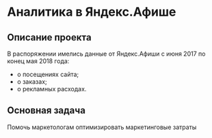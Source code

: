 # Аналитика в Яндекс.Афише

## Описание проекта

В распоряжении имелись данные от Яндекс.Афиши с июня 2017 по конец мая 2018 года:
* о посещениях сайта;
* о заказах;
* о рекламных расходах.

## Основная задача

Помочь маркетологам оптимизировать маркетинговые затраты